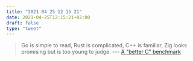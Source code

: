 ```yaml
---
title: "2021 04 25 12 15 21"
date: 2021-04-25T12:15:21+02:00
draft: false
type: "tweet"
---
```

> Go is simple to read, Rust is complicated, C++ is familiar, Zig looks promising but is too young to judge. --- [A "better C" benchmark](https://zserge.com/posts/better-c-benchmark/)
